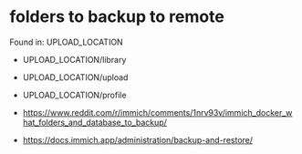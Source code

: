 # folders to backup to remote

Found in: UPLOAD_LOCATION

- UPLOAD_LOCATION/library
- UPLOAD_LOCATION/upload
- UPLOAD_LOCATION/profile

- https://www.reddit.com/r/immich/comments/1nrv93v/immich_docker_what_folders_and_database_to_backup/
- https://docs.immich.app/administration/backup-and-restore/
